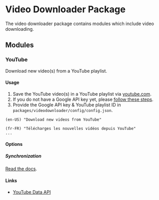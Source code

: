 # Video Downloader Package

The video downloader package contains modules which include video downloading.

## Modules

### YouTube

Download new video(s) from a YouTube playlist.

#### Usage

1. Save the YouTube video(s) in a YouTube playlist via [youtube.com](https://www.youtube.com).
2. If you do not have a Google API key yet, please [follow these steps](https://developers.google.com/youtube/v3/getting-started).
3. Provide the Google API key & YouTube playlist ID in `packages/videodownloader/config/config.json`.

```
(en-US) "Download new videos from YouTube"

(fr-FR) "Télécharges les nouvelles vidéos depuis YouTube"
...
```

#### Options

##### Synchronization

[Read the docs](https://docs.gettridev.ai/configuration#synchronizer).

#### Links

- [YouTube Data API](https://developers.google.com/youtube/v3/getting-started)
